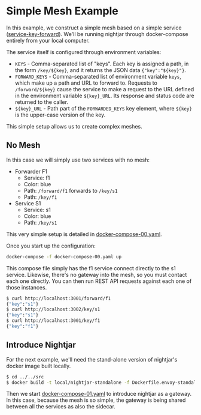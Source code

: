 # Simple Mesh Example

In this example, we construct a simple mesh based on a simple service ([service-key-forward](service-key-forward)).  We'll be running nightjar through docker-compose entirely from your local computer.

The service itself is configured through environment variables:

* `KEYS` - Comma-separated list of "keys".  Each key is assigned a path, in the form `/key/${key}`, and it returns the JSON data `{"key":"${key}"}`.
* `FORWARD_KEYS` - Comma-separated list of environment variable `keys`, which make up a path and URL to forward to.  Requests to `/forward/${key}` cause the service to make a request to the URL defined in the environment variable `${key}_URL`.  Its response and status code are returned to the caller.
* `${key}_URL` - Path part of the `FORWARDED_KEYS` key element, where `${key}` is the upper-case version of the key.

This simple setup allows us to create complex meshes.
 
## No Mesh

In this case we will simply use two services with no mesh:

* Forwarder F1
    * Service: f1
    * Color: blue
    * Path: `/forward/f1` forwards to `/key/s1`
    * Path: `/key/f1`
* Service S1
    * Service: s1
    * Color: blue
    * Path: `/key/s1`

This very simple setup is detailed in [docker-compose-00.yaml](docker-compose-00.yaml).

Once you start up the configuration:

```bash
docker-compose -f docker-compose-00.yaml up
```

This compose file simply has the f1 service connect directly to the s1 service.  Likewise, there's no gateway into the mesh, so you must contact each one directly.  You can then run REST API requests against each one of those instances. 

```bash
$ curl http://localhost:3001/forward/f1
{"key":"s1"}
$ curl http://localhost:3002/key/s1
{"key":"s1"}
$ curl http://localhost:3001/key/f1
{"key":"f1"}
```

## Introduce Nightjar

For the next example, we'll need the stand-alone version of nightjar's docker image built locally.

```bash
$ cd ../../src
$ docker build -t local/nightjar-standalone -f Dockerfile.envoy-standalone .
```

Then we start [docker-compose-01.yaml](docker-compose-01.yaml) to introduce nightjar as a gateway.  In this case, because the mesh is so simple, the gateway is being shared between all the services as also the sidecar.
